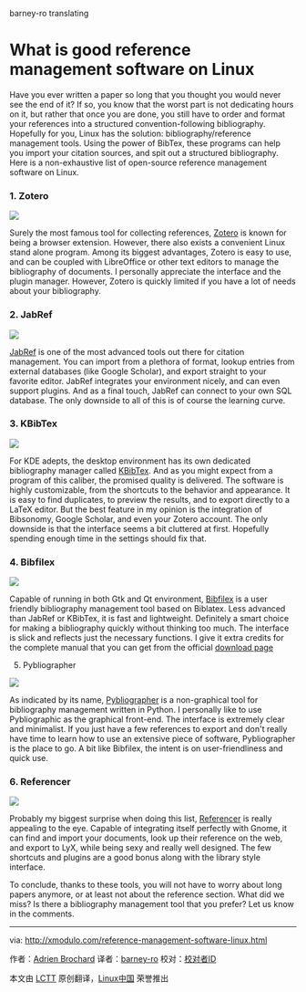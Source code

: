 barney-ro  translating

What is good reference management software on Linux
================================================================================
Have you ever written a paper so long that you thought you would never see the end of it? If so, you know that the worst part is not dedicating hours on it, but rather that once you are done, you still have to order and format your references into a structured convention-following bibliography. Hopefully for you, Linux has the solution: bibliography/reference management tools. Using the power of BibTex, these programs can help you import your citation sources, and spit out a structured bibliography. Here is a non-exhaustive list of open-source reference management software on Linux.

### 1. Zotero ###

![](https://farm4.staticflickr.com/3936/15492092282_f1c8446624_b.jpg)

Surely the most famous tool for collecting references, [Zotero][1] is known for being a browser extension. However, there also exists a convenient Linux stand alone program. Among its biggest advantages, Zotero is easy to use, and can be coupled with LibreOffice or other text editors to manage the bibliography of documents. I personally appreciate the interface and the plugin manager. However, Zotero is quickly limited if you have a lot of needs about your bibliography.

### 2. JabRef ###

![](https://farm4.staticflickr.com/3936/15305799248_d27685aca9_b.jpg)

[JabRef][2] is one of the most advanced tools out there for citation management. You can import from a plethora of format, lookup entries from external databases (like Google Scholar), and export straight to your favorite editor. JabRef integrates your environment nicely, and can even support plugins. And as a final touch, JabRef can connect to your own SQL database. The only downside to all of this is of course the learning curve.

### 3. KBibTex ###

![](https://farm4.staticflickr.com/3931/15492453775_c1e57f869f_c.jpg)

For KDE adepts, the desktop environment has its own dedicated bibliography manager called [KBibTex][3]. And as you might expect from a program of this caliber, the promised quality is delivered. The software is highly customizable, from the shortcuts to the behavior and appearance. It is easy to find duplicates, to preview the results, and to export directly to a LaTeX editor. But the best feature in my opinion is the integration of Bibsonomy, Google Scholar, and even your Zotero account. The only downside is that the interface seems a bit cluttered at first. Hopefully spending enough time in the settings should fix that.

### 4. Bibfilex ###

![](https://farm4.staticflickr.com/3930/15492453795_f5ec82f5ff_c.jpg)

Capable of running in both Gtk and Qt environment, [Bibfilex][4] is a user friendly bibliography management tool based on Biblatex. Less advanced than JabRef or KBibTex, it is fast and lightweight. Definitely a smart choice for making a bibliography quickly without thinking too much. The interface is slick and reflects just the necessary functions. I give it extra credits for the complete manual that you can get from the official [download page][5]

5. Pybliographer

![](https://farm4.staticflickr.com/3929/15305749810_541b4926bd_o.jpg)

As indicated by its name, [Pybliographer][6] is a non-graphical tool for bibliography management written in Python. I personally like to use Pybliographic as the graphical front-end. The interface is extremely clear and minimalist. If you just have a few references to export and don't really have time to learn how to use an extensive piece of software, Pybliographer is the place to go. A bit like Bibfilex, the intent is on user-friendliness and quick use.

### 6. Referencer ###

![](https://farm4.staticflickr.com/3949/15305749790_2d3311b169_b.jpg)

Probably my biggest surprise when doing this list, [Referencer][7] is really appealing to the eye. Capable of integrating itself perfectly with Gnome, it can find and import your documents, look up their reference on the web, and export to LyX, while being sexy and really well designed. The few shortcuts and plugins are a good bonus along with the library style interface.

To conclude, thanks to these tools, you will not have to worry about long papers anymore, or at least not about the reference section. What did we miss? Is there a bibliography management tool that you prefer? Let us know in the comments.

--------------------------------------------------------------------------------

via: http://xmodulo.com/reference-management-software-linux.html

作者：[Adrien Brochard][a]
译者：[barney-ro](https://github.com/barney-ro)
校对：[校对者ID](https://github.com/校对者ID)

本文由 [LCTT](https://github.com/LCTT/TranslateProject) 原创翻译，[Linux中国](http://linux.cn/) 荣誉推出

[a]:http://xmodulo.com/author/adrien
[1]:https://www.zotero.org/
[2]:http://jabref.sourceforge.net/
[3]:http://home.gna.org/kbibtex/
[4]:https://sites.google.com/site/bibfilex/
[5]:https://sites.google.com/site/bibfilex/download
[6]:http://pybliographer.org/
[7]:https://launchpad.net/referencer